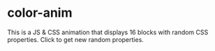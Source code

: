 # color-anim

This is a JS & CSS animation that displays 16 blocks with random CSS properties. Click to get new random properties.
